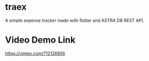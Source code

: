 # traex

A simple expense tracker made with flutter and ASTRA DB REST API.

# Video Demo Link
https://vimeo.com/712126856

